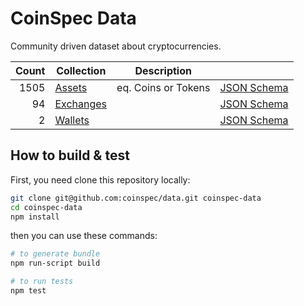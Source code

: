 # CoinSpec Data

Community driven dataset about cryptocurrencies.

| Count | Collection | Description | |
| ---: | --- |  --- | --- |
| 1505 | [Assets](/assets) | eq. Coins or Tokens | [JSON Schema](https://github.com/coinspec/schema/blob/master/src/asset.yaml) |
| 94 | [Exchanges](/exchanges) |  | [JSON Schema](https://github.com/coinspec/schema/blob/master/src/exchange.yaml) |
| 2 | [Wallets](/wallets) |  | [JSON Schema](https://github.com/coinspec/schema/blob/master/src/wallet.yaml) |

## How to build & test

First, you need clone this repository locally:
```bash
git clone git@github.com:coinspec/data.git coinspec-data
cd coinspec-data
npm install
```

then you can use these commands:
```bash
# to generate bundle
npm run-script build

# to run tests
npm test 
```
